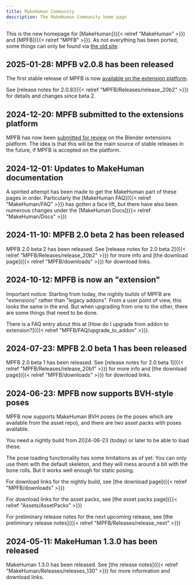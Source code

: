 ```yaml
---
title: MakeHuman Community
description: The MakeHuman Community home page
---
```


This is the new homepage for [MakeHuman]({{< relref "MakeHuman" >}}) and [MPFB]({{< relref "MPFB" >}}).
As not everything has been ported, some things can only be found via [the old site](http://www.makehumancommunity.org/).

## 2025-01-28: MPFB v2.0.8 has been released

The first stable release of MPFB is now [available on the extension platform](https://extensions.blender.org/add-ons/mpfb/).

See [release notes for 2.0.8]({{< relref "MPFB/Releases/release_20b2" >}}) for details and changes since beta 2.

## 2024-12-20: MPFB submitted to the extensions platform

MPFB has now been [submitted for review](https://extensions.blender.org/approval-queue/mpfb/) on the Blender extensions platform. 
The idea is that this will be the main source of stable releases in the future, if MPFB is accepted on the platform.

## 2024-12-01: Updates to MakeHuman documentation

A spirited attempt has been made to get the MakeHuman part of these pages in order. Particularly the
[MakeHuman FAQ]({{< relref "MakeHuman/FAQ" >}}) has gotten a face lift, but there have also been numerous changes
under the [MakeHuman Docs]({{< relref "MakeHuman/Docs" >}})

## 2024-11-10: MPFB 2.0 beta 2 has been released

MPFB 2.0 beta 2 has been released. See [release notes for 2.0 beta 2]({{< relref "MPFB/Releases/release_20b2" >}}) for more info
and [the download page]({{< relref "MPFB/downloads" >}}) for download links.

## 2024-10-12: MPFB is now an "extension"

Important notice: Starting from today, the nightly builds of MPFB are "extensions" rather than "legacy addons". From a user point of view, this looks the same in the end. But when upgrading from one to the other, there are some things that need to be done. 

There is a FAQ entry about this at [How do I upgrade from addon to extension?]({{< relref "MPFB/FAQ/upgrade_to_addon" >}}).

## 2024-07-23: MPFB 2.0 beta 1 has been released

MPFB 2.0 beta 1 has been released. See [release notes for 2.0 beta 1]({{< relref "MPFB/Releases/release_20b1" >}}) for more info
and [the download page]({{< relref "MPFB/downloads" >}}) for download links.

## 2024-06-23: MPFB now supports BVH-style poses

MPFB now supports MakeHuman BVH poses (ie the poses which are available from the asset repo), and there are two asset packs with poses available. 

You need a nightly build from 2024-06-23 (today) or later to be able to load these. 

The pose loading functionality has some limitations as of yet: You can only use them with the default skeleton, and they will mess around a bit with the bone rolls. But it works well enough for static posing.

For download links for the nightly build, see [the download page]({{< relref "MPFB/downloads" >}})

For download links for the asset packs, see [the asset packs page]({{< relref "Assets/AssetPacks" >}})

For preliminary release notes for the next upcoming release, see [the preliminary release notes]({{< relref "MPFB/Releases/release_next" >}})

## 2024-05-11: MakeHuman 1.3.0 has been released

MakeHuman 1.3.0 has been released. See [the release notes]({{< relref "MakeHuman/Releases/releases_130" >}}) for more information and download links.
